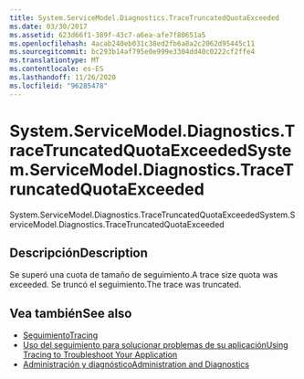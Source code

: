 ```yaml
---
title: System.ServiceModel.Diagnostics.TraceTruncatedQuotaExceeded
ms.date: 03/30/2017
ms.assetid: 623d66f1-389f-43c7-a6ea-afe7f80651a5
ms.openlocfilehash: 4acab240eb031c38ed2fb6a8a2c2062d95445c11
ms.sourcegitcommit: bc293b14af795e0e999e3304dd40c0222cf2ffe4
ms.translationtype: MT
ms.contentlocale: es-ES
ms.lasthandoff: 11/26/2020
ms.locfileid: "96285478"
---
```

# <a name="systemservicemodeldiagnosticstracetruncatedquotaexceeded"></a><span data-ttu-id="84dfe-102">System.ServiceModel.Diagnostics.TraceTruncatedQuotaExceeded</span><span class="sxs-lookup"><span data-stu-id="84dfe-102">System.ServiceModel.Diagnostics.TraceTruncatedQuotaExceeded</span></span>

<span data-ttu-id="84dfe-103">System.ServiceModel.Diagnostics.TraceTruncatedQuotaExceeded</span><span class="sxs-lookup"><span data-stu-id="84dfe-103">System.ServiceModel.Diagnostics.TraceTruncatedQuotaExceeded</span></span>  
  
## <a name="description"></a><span data-ttu-id="84dfe-104">Descripción</span><span class="sxs-lookup"><span data-stu-id="84dfe-104">Description</span></span>  

 <span data-ttu-id="84dfe-105">Se superó una cuota de tamaño de seguimiento.</span><span class="sxs-lookup"><span data-stu-id="84dfe-105">A trace size quota was exceeded.</span></span> <span data-ttu-id="84dfe-106">Se truncó el seguimiento.</span><span class="sxs-lookup"><span data-stu-id="84dfe-106">The trace was truncated.</span></span>  
  
## <a name="see-also"></a><span data-ttu-id="84dfe-107">Vea también</span><span class="sxs-lookup"><span data-stu-id="84dfe-107">See also</span></span>

- [<span data-ttu-id="84dfe-108">Seguimiento</span><span class="sxs-lookup"><span data-stu-id="84dfe-108">Tracing</span></span>](index.md)
- [<span data-ttu-id="84dfe-109">Uso del seguimiento para solucionar problemas de su aplicación</span><span class="sxs-lookup"><span data-stu-id="84dfe-109">Using Tracing to Troubleshoot Your Application</span></span>](using-tracing-to-troubleshoot-your-application.md)
- [<span data-ttu-id="84dfe-110">Administración y diagnóstico</span><span class="sxs-lookup"><span data-stu-id="84dfe-110">Administration and Diagnostics</span></span>](../index.md)
